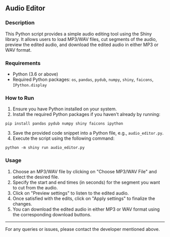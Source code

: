 ## Audio Editor

### Description
This Python script provides a simple audio editing tool using the Shiny library. It allows users to load MP3/WAV files, cut segments of the audio, preview the edited audio, and download the edited audio in either MP3 or WAV format.

### Requirements
- Python (3.6 or above)
- Required Python packages: `os`, `pandas`, `pydub`, `numpy`, `shiny`, `faicons`, `IPython.display`

### How to Run
1. Ensure you have Python installed on your system.
2. Install the required Python packages if you haven't already by running:

```
pip install pandas pydub numpy shiny faicons ipython
```
3. Save the provided code snippet into a Python file, e.g., `audio_editor.py`.
4. Execute the script using the following command:
```
python -m shiny run audio_editor.py
```

### Usage
1. Choose an MP3/WAV file by clicking on "Choose MP3/WAV File" and select the desired file.
2. Specify the start and end times (in seconds) for the segment you want to cut from the audio.
3. Click on "Preview settings" to listen to the edited audio.
4. Once satisfied with the edits, click on "Apply settings" to finalize the changes.
5. You can download the edited audio in either MP3 or WAV format using the corresponding download buttons.

---
For any queries or issues, please contact the developer mentioned above.